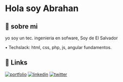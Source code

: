 
# Hola soy Abrahan





## 🚀 sobre mi
yo soy un tec. ingenieria en sofware, Soy de El Salvador

• Techslack: html, css, php, js, angular fundamentos.


## 🔗 Links
[![portfolio](https://img.shields.io/badge/my_portfolio-000?style=for-the-badge&logo=-fi&logoColor=white)](https://www.canva.com/design/DAGr_nqPySA/t-jtcHuwn2eC78Ui7K8Beg/edit)
[![linkedin](https://img.shields.io/badge/linkedin-0A66C2?style=for-the-badge&logo=linkedin&logoColor=white)](https://www.linkedin.com/in/abrahan-navarro-21b23b2ba/)
[![twitter](https://img.shields.io/badge/Gmail-1DA1F2?style=for-the-badge&logo=Gmail&logoColor=red)](https://twitter.com/)

